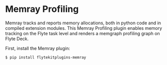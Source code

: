 # Memray Profiling

Memray tracks and reports memory allocations, both in python code and in compiled extension modules.
This Memray Profiling plugin enables memory tracking on the Flyte task level and renders a memgraph profiling graph on Flyte Deck.

First, install the Memray plugin:

```shell
$ pip install flytekitplugins-memray
```
